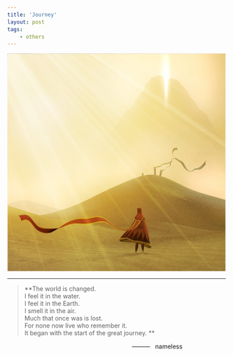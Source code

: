 ```yaml
---
title: 'Journey'
layout: post
tags:
    - others
---
```


![Journey](/media/files/2014/08/25/Journey.jpg)

---

> **The world is changed.  
> I feel it in the water.  
> I feel it in the Earth.  
> I smell it in the air.  
> Much that once was is lost.   
> For none now live who remember it.  
> It began with the start of the great journey. **


&nbsp;&nbsp;&nbsp;&nbsp;&nbsp;&nbsp;&nbsp;&nbsp;&nbsp;&nbsp;&nbsp;&nbsp;&nbsp;&nbsp;&nbsp;&nbsp;&nbsp;&nbsp;&nbsp;&nbsp;&nbsp;&nbsp;&nbsp;&nbsp;&nbsp;&nbsp;&nbsp;&nbsp;&nbsp;&nbsp;&nbsp;&nbsp;&nbsp;&nbsp;&nbsp;&nbsp;&nbsp;&nbsp;&nbsp;&nbsp;&nbsp;&nbsp;&nbsp;&nbsp;&nbsp;&nbsp;&nbsp;&nbsp;&nbsp;&nbsp;&nbsp;&nbsp;&nbsp;&nbsp;&nbsp;&nbsp;&nbsp;&nbsp;&nbsp;&nbsp;&nbsp;&nbsp;&nbsp;&nbsp;&nbsp;&nbsp;&nbsp;&nbsp;&nbsp;&nbsp;&nbsp;&nbsp;&nbsp;———&nbsp;&nbsp;&nbsp;nameless